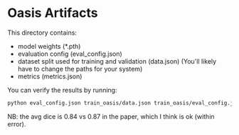 # Oasis Artifacts

This directory contains:
- model weights (\*.pth)
- evaluation config (eval\_config.json)
- dataset split used for training and validation (data.json) (You'll likely have to change the paths for your system)
- metrics (metrics.json)

You can verify the results by running: 
```bash
python eval_config.json train_oasis/data.json train_oasis/eval_config.json
```

NB: the avg dice is 0.84 vs 0.87 in the paper, which I think is ok (within error). 
